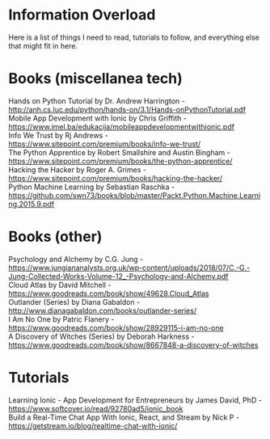 # Information Overload

Here is a list of things I need to read, tutorials to follow, and everything else that might fit in here.<BR>

# Books (miscellanea tech)

Hands on Python Tutorial by Dr. Andrew Harrington - http://anh.cs.luc.edu/python/hands-on/3.1/Hands-onPythonTutorial.pdf<BR>
Mobile App Development with Ionic by Chris Griffith - https://www.imel.ba/edukacija/mobileappdevelopmentwithionic.pdf<BR>
Info We Trust by Rj Andrews - https://www.sitepoint.com/premium/books/info-we-trust/<BR>
The Python Apprentice by Robert Smallshire and Austin Bingham - https://www.sitepoint.com/premium/books/the-python-apprentice/<BR>
Hacking the Hacker by Roger A. Grimes - https://www.sitepoint.com/premium/books/hacking-the-hacker/<BR>
Python Machine Learning by Sebastian Raschka - https://github.com/swn73/books/blob/master/Packt.Python.Machine.Learning.2015.9.pdf<BR>

# Books (other)

Psychology and Alchemy by C.G. Jung - https://www.jungiananalysts.org.uk/wp-content/uploads/2018/07/C.-G.-Jung-Collected-Works-Volume-12_-Psychology-and-Alchemy.pdf<BR>
Cloud Atlas by David Mitchell - https://www.goodreads.com/book/show/49628.Cloud_Atlas<BR>
Outlander (Series) by Diana Gabaldon - http://www.dianagabaldon.com/books/outlander-series/<BR>
I Am No One by Patric Flanery - https://www.goodreads.com/book/show/28929115-i-am-no-one<BR>
A Discovery of Witches (Series) by Deborah Harkness - https://www.goodreads.com/book/show/8667848-a-discovery-of-witches<BR>

# Tutorials 

Learning Ionic - App Development for Entrepreneurs by James David, PhD - https://www.softcover.io/read/92780ad5/ionic_book<BR>
Build a Real-Time Chat App With Ionic, React, and Stream by Nick P - https://getstream.io/blog/realtime-chat-with-ionic/<BR>
